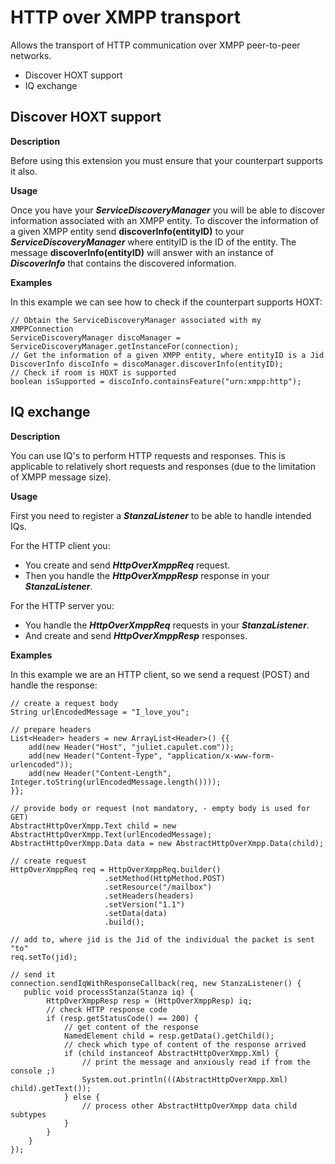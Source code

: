 HTTP over XMPP transport
========================

Allows the transport of HTTP communication over XMPP peer-to-peer networks.

  * Discover HOXT support
  * IQ exchange


Discover HOXT support
---------------------

**Description**

Before using this extension you must ensure that your counterpart supports it
also.

**Usage**

Once you have your _**ServiceDiscoveryManager**_ you will be able to discover
information associated with an XMPP entity. To discover the information of a
given XMPP entity send **discoverInfo(entityID)** to your
_**ServiceDiscoveryManager**_ where entityID is the ID of the entity. The
message **discoverInfo(entityID)** will answer with an instance of
_**DiscoverInfo**_ that contains the discovered information.

**Examples**

In this example we can see how to check if the counterpart supports HOXT:

```
// Obtain the ServiceDiscoveryManager associated with my XMPPConnection
ServiceDiscoveryManager discoManager = ServiceDiscoveryManager.getInstanceFor(connection);
// Get the information of a given XMPP entity, where entityID is a Jid
DiscoverInfo discoInfo = discoManager.discoverInfo(entityID);
// Check if room is HOXT is supported
boolean isSupported = discoInfo.containsFeature("urn:xmpp:http");
```
IQ exchange
-----------

**Description**

You can use IQ's to perform HTTP requests and responses. This is applicable to
relatively short requests and responses (due to the limitation of XMPP message
size).

**Usage**

First you need to register a _**StanzaListener**_ to be able to handle
intended IQs.

For the HTTP client you:

  * You create and send _**HttpOverXmppReq**_ request.
  * Then you handle the _**HttpOverXmppResp**_ response in your _**StanzaListener**_.

For the HTTP server you:

  * You handle the _**HttpOverXmppReq**_ requests in your _**StanzaListener**_.
  * And create and send _**HttpOverXmppResp**_ responses.

**Examples**

In this example we are an HTTP client, so we send a request (POST) and handle the
response:

```
// create a request body
String urlEncodedMessage = "I_love_you";

// prepare headers
List<Header> headers = new ArrayList<Header>() {{
	add(new Header("Host", "juliet.capulet.com"));
	add(new Header("Content-Type", "application/x-www-form- urlencoded"));
	add(new Header("Content-Length", Integer.toString(urlEncodedMessage.length())));
}};

// provide body or request (not mandatory, - empty body is used for GET)
AbstractHttpOverXmpp.Text child = new AbstractHttpOverXmpp.Text(urlEncodedMessage);
AbstractHttpOverXmpp.Data data = new AbstractHttpOverXmpp.Data(child);

// create request
HttpOverXmppReq req = HttpOverXmppReq.builder()
				     .setMethod(HttpMethod.POST)
				     .setResource("/mailbox")
				     .setHeaders(headers)
				     .setVersion("1.1")
				     .setData(data)
				     .build();

// add to, where jid is the Jid of the individual the packet is sent "to"
req.setTo(jid);

// send it
connection.sendIqWithResponseCallback(req, new StanzaListener() {
   public void processStanza(Stanza iq) {
		HttpOverXmppResp resp = (HttpOverXmppResp) iq;
		// check HTTP response code
		if (resp.getStatusCode() == 200) {
			// get content of the response
			NamedElement child = resp.getData().getChild();
			// check which type of content of the response arrived
			if (child instanceof AbstractHttpOverXmpp.Xml) {
				// print the message and anxiously read if from the console ;)
				System.out.println(((AbstractHttpOverXmpp.Xml) child).getText());
			} else {
				// process other AbstractHttpOverXmpp data child subtypes
			}
		}
	}
});
```
